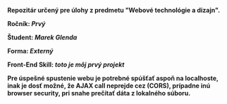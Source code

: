 **Repozitár určený pre úlohy z predmetu "Webové technológie a dizajn".**

**Ročník: _Prvý_**

**Študent: _Marek Glenda_**

**Forma: _Externý_**

**Front-End Skill:  _toto je môj prvý projekt_**

**Pre úspešné spustenie webu je potrebné spúšťať aspoň na localhoste, inak je dosť možné, že AJAX call neprejde cez (CORS), prípadne inú browser security, pri snahe prečítať dáta z lokalného súboru.**
